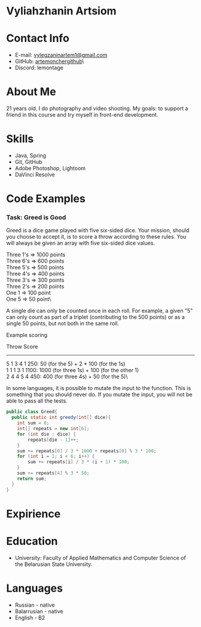 # Vyliahzhanin Artsiom

# Contact Info
* E-mail:   vylegzaninartem1@gmail.com
* GitHub:   [artemonchergithub](https://github.com/artemonchergithub)\
* Discord:  lemontage

# About Me
21 years old. I do photography and video shooting. My goals: to support a friend in this course and try myself in front-end development.

# Skills
* Java, Spring
* Git, GitHub
* Adobe Photoshop, Lightoom
* DaVinci Resolve

# Code Examples

### Task: Greed is Good

Greed is a dice game played with five six-sided dice. Your mission, should you choose to accept it, is to score a throw according to these rules. You will always be given an array with five six-sided dice values.

 Three 1's => 1000 points\
 Three 6's =>  600 points\
 Three 5's =>  500 points\
 Three 4's =>  400 points\
 Three 3's =>  300 points\
 Three 2's =>  200 points\
 One   1   =>  100 point\
 One   5   =>   50 point\

A single die can only be counted once in each roll. For example, a given "5" can only count as part of a triplet (contributing to the 500 points) or as a single 50 points, but not both in the same roll.

Example scoring

 Throw       Score
 ---------   ------------------
 5 1 3 4 1   250:  50 (for the 5) + 2 * 100 (for the 1s)\
 1 1 1 3 1   1100: 1000 (for three 1s) + 100 (for the other 1)\
 2 4 4 5 4   450:  400 (for three 4s) + 50 (for the 5)\

In some languages, it is possible to mutate the input to the function. This is something that you should never do. If you mutate the input, you will not be able to pass all the tests.

```java
public class Greed{
  public static int greedy(int[] dice){
    int sum = 0;
    int[] repeats = new int[6];
    for (int die : dice) {
        repeats[die - 1]++;
    }
    sum += repeats[0] / 3 * 1000 + repeats[0] % 3 * 100;
    for (int i = 1; i < 6; i++) {
        sum += repeats[i] / 3 * (i + 1) * 100;
    }
    sum += repeats[4] % 3 * 50;
    return sum;
  }
}
```

# Expirience

# Education
* University:   Faculty of Applied Mathematics and Computer Science of the Belarusian State University.

# Languages
* Russian - native
* Balarrusian - native
* English - B2
